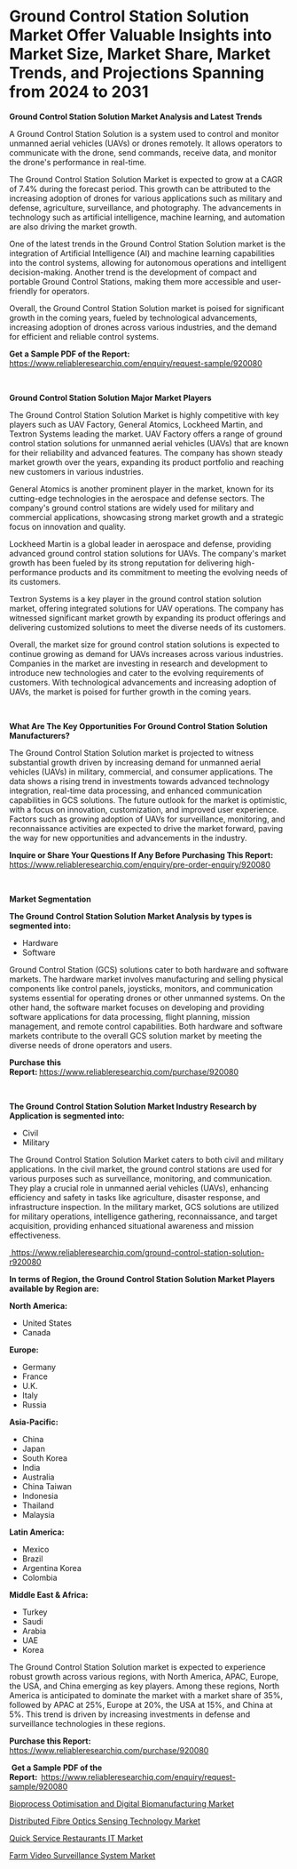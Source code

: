 <p><h1>Ground Control Station Solution Market Offer Valuable Insights into Market Size, Market Share, Market Trends, and Projections Spanning from 2024 to 2031</h1></p><p><strong>Ground Control Station Solution Market Analysis and Latest Trends</strong></p>
<p><p>A Ground Control Station Solution is a system used to control and monitor unmanned aerial vehicles (UAVs) or drones remotely. It allows operators to communicate with the drone, send commands, receive data, and monitor the drone's performance in real-time. </p><p>The Ground Control Station Solution Market is expected to grow at a CAGR of 7.4% during the forecast period. This growth can be attributed to the increasing adoption of drones for various applications such as military and defense, agriculture, surveillance, and photography. The advancements in technology such as artificial intelligence, machine learning, and automation are also driving the market growth.</p><p>One of the latest trends in the Ground Control Station Solution market is the integration of Artificial Intelligence (AI) and machine learning capabilities into the control systems, allowing for autonomous operations and intelligent decision-making. Another trend is the development of compact and portable Ground Control Stations, making them more accessible and user-friendly for operators.</p><p>Overall, the Ground Control Station Solution market is poised for significant growth in the coming years, fueled by technological advancements, increasing adoption of drones across various industries, and the demand for efficient and reliable control systems.</p></p>
<p><strong>Get a Sample PDF of the Report:&nbsp;</strong> <a href="https://www.reliableresearchiq.com/enquiry/request-sample/920080">https://www.reliableresearchiq.com/enquiry/request-sample/920080</a></p>
<p>&nbsp;</p>
<p><strong>Ground Control Station Solution Major Market Players</strong></p>
<p><p>The Ground Control Station Solution Market is highly competitive with key players such as UAV Factory, General Atomics, Lockheed Martin, and Textron Systems leading the market. UAV Factory offers a range of ground control station solutions for unmanned aerial vehicles (UAVs) that are known for their reliability and advanced features. The company has shown steady market growth over the years, expanding its product portfolio and reaching new customers in various industries.</p><p>General Atomics is another prominent player in the market, known for its cutting-edge technologies in the aerospace and defense sectors. The company's ground control stations are widely used for military and commercial applications, showcasing strong market growth and a strategic focus on innovation and quality.</p><p>Lockheed Martin is a global leader in aerospace and defense, providing advanced ground control station solutions for UAVs. The company's market growth has been fueled by its strong reputation for delivering high-performance products and its commitment to meeting the evolving needs of its customers.</p><p>Textron Systems is a key player in the ground control station solution market, offering integrated solutions for UAV operations. The company has witnessed significant market growth by expanding its product offerings and delivering customized solutions to meet the diverse needs of its customers.</p><p>Overall, the market size for ground control station solutions is expected to continue growing as demand for UAVs increases across various industries. Companies in the market are investing in research and development to introduce new technologies and cater to the evolving requirements of customers. With technological advancements and increasing adoption of UAVs, the market is poised for further growth in the coming years.</p></p>
<p>&nbsp;</p>
<p><strong>What Are The Key Opportunities For Ground Control Station Solution Manufacturers?</strong></p>
<p><p>The Ground Control Station Solution market is projected to witness substantial growth driven by increasing demand for unmanned aerial vehicles (UAVs) in military, commercial, and consumer applications. The data shows a rising trend in investments towards advanced technology integration, real-time data processing, and enhanced communication capabilities in GCS solutions. The future outlook for the market is optimistic, with a focus on innovation, customization, and improved user experience. Factors such as growing adoption of UAVs for surveillance, monitoring, and reconnaissance activities are expected to drive the market forward, paving the way for new opportunities and advancements in the industry.</p></p>
<p><strong>Inquire or Share Your Questions If Any Before Purchasing This Report:</strong> <a href="https://www.reliableresearchiq.com/enquiry/pre-order-enquiry/920080">https://www.reliableresearchiq.com/enquiry/pre-order-enquiry/920080</a></p>
<p>&nbsp;</p>
<p><strong>Market Segmentation</strong></p>
<p><strong>The Ground Control Station Solution Market Analysis by types is segmented into:</strong></p>
<p><ul><li>Hardware</li><li>Software</li></ul></p>
<p><p>Ground Control Station (GCS) solutions cater to both hardware and software markets. The hardware market involves manufacturing and selling physical components like control panels, joysticks, monitors, and communication systems essential for operating drones or other unmanned systems. On the other hand, the software market focuses on developing and providing software applications for data processing, flight planning, mission management, and remote control capabilities. Both hardware and software markets contribute to the overall GCS solution market by meeting the diverse needs of drone operators and users.</p></p>
<p><strong>Purchase this Report:&nbsp;</strong><a href="https://www.reliableresearchiq.com/purchase/920080">https://www.reliableresearchiq.com/purchase/920080</a></p>
<p>&nbsp;</p>
<p><strong>The Ground Control Station Solution Market Industry Research by Application is segmented into:</strong></p>
<p><ul><li>Civil</li><li>Military</li></ul></p>
<p><p>The Ground Control Station Solution Market caters to both civil and military applications. In the civil market, the ground control stations are used for various purposes such as surveillance, monitoring, and communication. They play a crucial role in unmanned aerial vehicles (UAVs), enhancing efficiency and safety in tasks like agriculture, disaster response, and infrastructure inspection. In the military market, GCS solutions are utilized for military operations, intelligence gathering, reconnaissance, and target acquisition, providing enhanced situational awareness and mission effectiveness.</p></p>
<p><a href="https://www.reliableresearchiq.com/ground-control-station-solution-r920080">&nbsp;https://www.reliableresearchiq.com/ground-control-station-solution-r920080</a></p>
<p><strong>In terms of Region, the Ground Control Station Solution Market Players available by Region are:</strong></p>
<p>
    <p> <strong> North America: </strong>
        <ul>
            <li>United States</li>
            <li>Canada</li>
        </ul>
        </p> 
    <p> <strong> Europe: </strong>
        <ul>
            <li>Germany</li>
            <li>France</li>
            <li>U.K.</li>
            <li>Italy</li>
            <li>Russia</li>
        </ul>
        </p> 
    <p> <strong> Asia-Pacific: </strong>
        <ul>
            <li>China</li>
            <li>Japan</li>
            <li>South Korea</li>
            <li>India</li>
            <li>Australia</li>
            <li>China Taiwan</li>
            <li>Indonesia</li>
            <li>Thailand</li>
            <li>Malaysia</li>
        </ul>
        </p> 
    <p> <strong> Latin America: </strong>
        <ul>
            <li>Mexico</li>
            <li>Brazil</li>
            <li>Argentina Korea</li>
            <li>Colombia</li>
        </ul>
        </p> 
    <p> <strong> Middle East & Africa: </strong>
        <ul>
            <li>Turkey</li>
            <li>Saudi</li>
            <li>Arabia</li>
            <li>UAE</li>
            <li>Korea</li>
        </ul>
    </p>
    </p>
<p><p>The Ground Control Station Solution market is expected to experience robust growth across various regions, with North America, APAC, Europe, the USA, and China emerging as key players. Among these regions, North America is anticipated to dominate the market with a market share of 35%, followed by APAC at 25%, Europe at 20%, the USA at 15%, and China at 5%. This trend is driven by increasing investments in defense and surveillance technologies in these regions.</p></p>
<p><strong>Purchase this Report: </strong><a href="https://www.reliableresearchiq.com/purchase/920080">https://www.reliableresearchiq.com/purchase/920080</a></p>
<p>&nbsp;<strong>Get a Sample PDF of the Report:&nbsp;&nbsp;</strong><a href="https://www.reliableresearchiq.com/enquiry/request-sample/920080">https://www.reliableresearchiq.com/enquiry/request-sample/920080</a></p>
<p><strong></strong></p>
<p><p><a href="https://github.com/RickHolmes3/Market-Research-Report-List-6/blob/main/bioprocess-optimisation-and-digital-biomanufacturing-market.md">Bioprocess Optimisation and Digital Biomanufacturing Market</a></p><p><a href="https://github.com/Krish2023na/Market-Research-Report-List-6/blob/main/distributed-fibre-optics-sensing-technology-market.md">Distributed Fibre Optics Sensing Technology Market</a></p><p><a href="https://github.com/lairestrong/Market-Research-Report-List-1/blob/main/quick-service-restaurants-it-market.md">Quick Service Restaurants IT Market</a></p><p><a href="https://github.com/msLonKoss78/Market-Research-Report-List-1/blob/main/farm-video-surveillance-system-market.md">Farm Video Surveillance System Market</a></p></p>